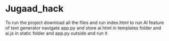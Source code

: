 # Jugaad_hack

To run the project download all the files and run index.html
to run AI feature of text generator navigate app.py and store ai.html in templates folder and ai.js in static folder and app.py outside and run it
